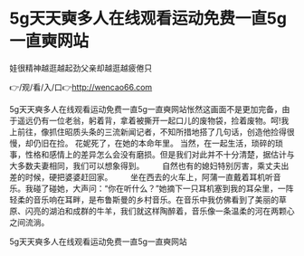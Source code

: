 # 5g天天奭多人在线观看运动免费一直5g一直奭网站
娃很精神越逛越起劲父亲却越逛越疲倦只

👉/观/看/入/口👉http://wencao66.com

5g天天奭多人在线观看运动免费一直5g一直奭网站怅然这画面不是更加完备，由于遥远仍有一位老翁，躬着背，拿着被撕开一起口儿的废物袋，捡着废物。呵!我上前往，像抓住昭质头条的三流新闻记者，不知所措地搭了几句话，创造他捡得很慢，却仍旧在捡。
花妮死了，在她的本命年里。
当然，在一起生活，琐碎的琐事，性格和感情上的差异怎么会没有磨损。但是我们对此并不十分清楚，据估计与大多数夫妻相同，我们可以想象得到。
　　自然也有的媳妇特别厉害，乘丈夫出差的时候，硬把婆婆赶回家。
　　坐在西去的火车上，阿蒲一直戴着耳机听音乐。我碰了碰她，大声问：“你在听什么？”她摘下一只耳机塞到我的耳朵里，一阵轻柔的音乐响在耳畔，是布鲁斯曼的乡村音乐。在音乐中我仿佛看到了美丽的草原、闪亮的湖泊和成群的牛羊，我们就这样陶醉着，音乐像一条温柔的河在两颗心之间流淌。

5g天天奭多人在线观看运动免费一直5g一直奭网站
